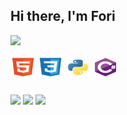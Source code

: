 ## Hi there, I'm Fori


  <a href="https://instagram.com/iam_fori">
  <img height="180em" src="https://github-readme-stats.vercel.app/api?username=forigo&show_icons=true&theme=aura&include_all_commits=true&count_private=true"/>
  <!-- <img height="180em" src="https://github-readme-stats.vercel.app/api/top-langs/?username=forigo&layout=compact&langs_count=7&theme=dark"/> --></a>

  <div style="display: inline_block"><br>
  <img align="center" height="30" width="40" src="https://raw.githubusercontent.com/devicons/devicon/master/icons/html5/html5-original.svg">
  <img align="center" height="30" width="40" src="https://raw.githubusercontent.com/devicons/devicon/master/icons/css3/css3-original.svg">
  <img align="center" height="30" width="40" src="https://raw.githubusercontent.com/devicons/devicon/master/icons/python/python-original.svg">
  <img align="center" height="30" width="40" src="https://raw.githubusercontent.com/devicons/devicon/master/icons/csharp/csharp-original.svg">
  <!-- <img align="right"  height="150" style="border-radius:50px;" src="https://media.discordapp.net/attachments/639956127056134178/890373478988013628/Publicacoes_Instagram_1_1.png?width=676&height=676"> -->
</div>
  
   ##
 
<div> 
  <a href="https://instagram.com/iam_fori" target="_blank"><img src="https://img.shields.io/badge/Instagram-E4405F?style=for-the-badge&logo=instagram&logoColor=white" target="_blank"></a>
  <a href = "https://twitter.com/iam_fori"><img src="https://img.shields.io/badge/Twitter-1DA1F2?style=for-the-badge&logo=twitter&logoColor=white" target="_blank"></a>
    <a href = "https://github.com/forigo"><img src="https://img.shields.io/badge/GitHub-100000?style=for-the-badge&logo=github&logoColor=white" target="_blank"></a> 
</div>
